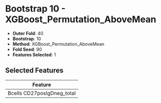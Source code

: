 # Bootstrap 10 - XGBoost_Permutation_AboveMean

- **Outer Fold**: 40
- **Bootstrap**: 10
- **Method**: XGBoost_Permutation_AboveMean
- **Fold Seed**: 90
- **Features Selected**: 1

## Selected Features

| Feature |
|---------|
| Bcells CD27posIgDneg_total |
